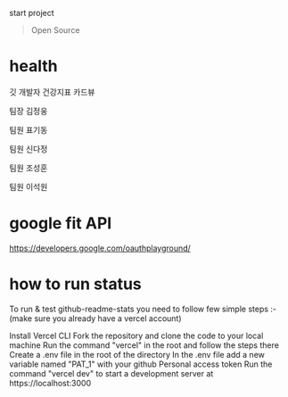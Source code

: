 start project
> Open Source

# health
깃 개발자 건강지표 카드뷰<p>

<p>팀장 김정웅 </p>
<p><p></p></p>
<p>팀원 표기동 </p>
<p>팀원 신다정 </p>    
<p>팀원 조성훈 </p>
<p>팀원 이석원 </p>

# google fit API
https://developers.google.com/oauthplayground/

# how to run status
To run & test github-readme-stats you need to follow few simple steps :-
(make sure you already have a vercel account)

Install Vercel CLI
Fork the repository and clone the code to your local machine
Run the command "vercel" in the root and follow the steps there
Create a .env file in the root of the directory
In the .env file add a new variable named "PAT_1" with your github Personal access token
Run the command "vercel dev" to start a development server at https://localhost:3000